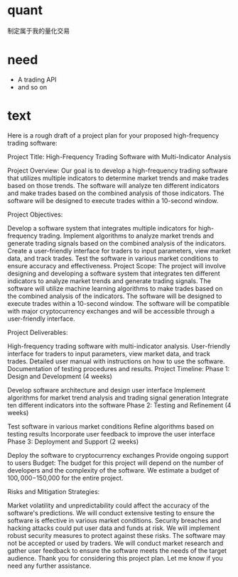 # quant
制定属于我的量化交易
# need
- A trading API
- and so on

# text
Here is a rough draft of a project plan for your proposed high-frequency trading software:

Project Title: High-Frequency Trading Software with Multi-Indicator Analysis

Project Overview:
Our goal is to develop a high-frequency trading software that utilizes multiple indicators to determine market trends and make trades based on those trends. The software will analyze ten different indicators and make trades based on the combined analysis of those indicators. The software will be designed to execute trades within a 10-second window.

Project Objectives:

Develop a software system that integrates multiple indicators for high-frequency trading.
Implement algorithms to analyze market trends and generate trading signals based on the combined analysis of the indicators.
Create a user-friendly interface for traders to input parameters, view market data, and track trades.
Test the software in various market conditions to ensure accuracy and effectiveness.
Project Scope:
The project will involve designing and developing a software system that integrates ten different indicators to analyze market trends and generate trading signals. The software will utilize machine learning algorithms to make trades based on the combined analysis of the indicators. The software will be designed to execute trades within a 10-second window. The software will be compatible with major cryptocurrency exchanges and will be accessible through a user-friendly interface.

Project Deliverables:

High-frequency trading software with multi-indicator analysis.
User-friendly interface for traders to input parameters, view market data, and track trades.
Detailed user manual with instructions on how to use the software.
Documentation of testing procedures and results.
Project Timeline:
Phase 1: Design and Development (4 weeks)

Develop software architecture and design user interface
Implement algorithms for market trend analysis and trading signal generation
Integrate ten different indicators into the software
Phase 2: Testing and Refinement (4 weeks)

Test software in various market conditions
Refine algorithms based on testing results
Incorporate user feedback to improve the user interface
Phase 3: Deployment and Support (2 weeks)

Deploy the software to cryptocurrency exchanges
Provide ongoing support to users
Budget:
The budget for this project will depend on the number of developers and the complexity of the software. We estimate a budget of $100,000-$150,000 for the entire project.

Risks and Mitigation Strategies:

Market volatility and unpredictability could affect the accuracy of the software's predictions. We will conduct extensive testing to ensure the software is effective in various market conditions.
Security breaches and hacking attacks could put user data and funds at risk. We will implement robust security measures to protect against these risks.
The software may not be accepted or used by traders. We will conduct market research and gather user feedback to ensure the software meets the needs of the target audience.
Thank you for considering this project plan. Let me know if you need any further assistance.
